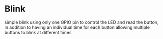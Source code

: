 # Blink

simple blink using only one GPIO pin to control the LED and read the button, in addition to having an individual time for each button allowing multiple buttons to blink at different times
